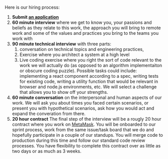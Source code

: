 Here is our hiring process:

1. **Submit [an application](https://github.com/kyokan/join-team-metamask/blob/master/APPLY.md)**
1. **60 minute interview** where we get to know you, your passions and beliefs as they relate to this work, the approach you will bring to remote work and some of the values and practices you bring to the teams you work with
1. **90 minute technical interview** with three parts:
    1. conversation on technical topics and engineering practices,
    1. Exercise where you architect a system at a high level
    1. Live coding exercise where you right the sort of code relevant to the work we will actually do (as opposed to an algorithm implementaiton or obscure coding puzzle). Possible tasks could include: implementing a react component according to a spec, writing tests for existing code, writing a utility function that would be relevant in browser and node.js environments, etc. We will select a challenge that allows you to show off your strengths.
1. **60 minute conversation** on the interpersonal and human aspects of our work. We will ask you about times you faced certain scenarios, or present you with hypothetical scenarios, ask how you would act and expand the converation from there.
1. **20 hour contract** The final step of the interview will be a rougly 20 hour contract where you work on [MetaMask](https://github.com/MetaMask/metamask-extension/). You will be onboarded to our sprint process, work from the same issue/task board that we do and hopefully participate in a couple of our standups. You will merge code to production during this time and follow our standard code review processes. You have flexibility to complete this contract over as little as two days or as much as 3 weeks.

    
